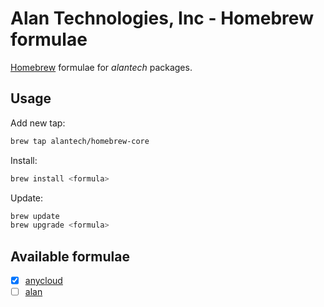 # Alan Technologies, Inc - Homebrew formulae
[Homebrew](https://brew.sh/) formulae for _alantech_ packages.

## Usage
Add new tap:
```bash
brew tap alantech/homebrew-core
```

Install:
```bash
brew install <formula>
```

Update:
```bash
brew update
brew upgrade <formula>
```

## Available formulae
- [x] [anycloud](https://github.com/alantech/anycloud)
- [ ] [alan](https://github.com/alantech/alan)
